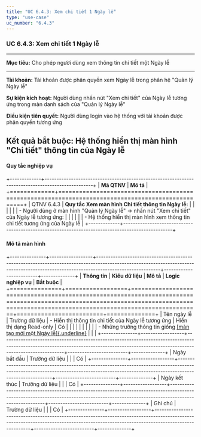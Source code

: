 ```yaml
---
title: "UC 6.4.3: Xem chi tiết 1 Ngày lễ"
type: "use-case"
uc_number: "6.4.3"
---
```


### UC 6.4.3: Xem chi tiết 1 Ngày lễ

  --------------------------------------------------------------------------------------------------------------------------------
  **Mục tiêu:**               Cho phép người dùng xem thông tin chi tiết một Ngày lễ
  --------------------------- ----------------------------------------------------------------------------------------------------
  **Tài khoản:**              Tài khoản được phân quyền xem Ngày lễ trong phân hệ "Quản lý Ngày lễ"

  **Sự kiện kích hoạt:**      Người dùng nhấn nút "Xem chi tiết" của Ngày lễ tương ứng trong màn danh sách của "Quản lý Ngày lễ"

  **Điều kiện tiên quyết:**   Người dùng login vào hệ thống với tài khoản được phân quyền tương ứng

  **Kết quả bắt buộc:**       Hệ thống hiển thị màn hình "Chi tiết" thông tin của Ngày lễ
  --------------------------------------------------------------------------------------------------------------------------------

#### Quy tắc nghiệp vụ

+-------------+--------------------------------------------------------------------------------------------------+
| **Mã QTNV** | **Mô tả**                                                                                        |
+=============+==================================================================================================+
| QTNV 6.4.3  | **Quy tắc Xem màn hình Chi tiết thông tin Ngày lễ:**                                             |
|             |                                                                                                  |
|             | -   Người dùng ở màn hình "Quản lý Ngày lễ" -\> nhấn nút "Xem chi tiết" của Ngày lễ tương ứng:   |
|             |                                                                                                  |
|             |     -   Hệ thống hiển thị màn hình xem thông tin chi tiết tương ứng của Ngày lễ                  |
+-------------+--------------------------------------------------------------------------------------------------+

#### Mô tả màn hình

+---------------+------------------+--------------------------------------------------------------------------------------------------------------------------------------------------------------------------------------+-------------------------+--------------+
| **Thông tin** | **Kiểu dữ liệu** | **Mô tả**                                                                                                                                                                            | **Logic nghiệp vụ**     | **Bắt buộc** |
+===============+==================+======================================================================================================================================================================================+=========================+==============+
| Tên ngày lễ   | Trường dữ liệu   | \- Hiển thị thông tin chi tiết của Ngày lễ tương ứng                                                                                                                                 | Hiển thị dạng Read-only | Có           |
|               |                  |                                                                                                                                                                                      |                         |              |
|               |                  | \- Những trường thông tin giống [[màn tạo mới một Ngày lễ]{.underline}](https://docs.google.com/document/d/1WbOFAfkOKmfCFZk0mFynFMj86AlJkGqW3Vn86678u_8/edit#heading=h.pmrhgtip2i4r) |                         |              |
+---------------+------------------+--------------------------------------------------------------------------------------------------------------------------------------------------------------------------------------+-------------------------+--------------+
| Ngày bắt đầu  | Trường dữ liệu   |                                                                                                                                                                                      |                         | Có           |
+---------------+------------------+--------------------------------------------------------------------------------------------------------------------------------------------------------------------------------------+-------------------------+--------------+
| Ngày kết thúc | Trường dữ liệu   |                                                                                                                                                                                      |                         | Có           |
+---------------+------------------+--------------------------------------------------------------------------------------------------------------------------------------------------------------------------------------+-------------------------+--------------+
| Ghi chú       | Trường dữ liệu   |                                                                                                                                                                                      |                         | Có           |
+---------------+------------------+--------------------------------------------------------------------------------------------------------------------------------------------------------------------------------------+-------------------------+--------------+
